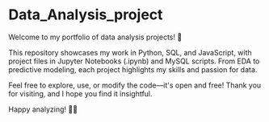 # Data_Analysis_project
Welcome to my portfolio of data analysis projects! 🌟

This repository showcases my work in Python, SQL, and JavaScript, with project files in Jupyter Notebooks (.ipynb) and MySQL scripts. From EDA to predictive modeling, each project highlights my skills and passion for data.

Feel free to explore, use, or modify the code—it's open and free! Thank you for visiting, and I hope you find it insightful.

Happy analyzing! 🙌🚀
